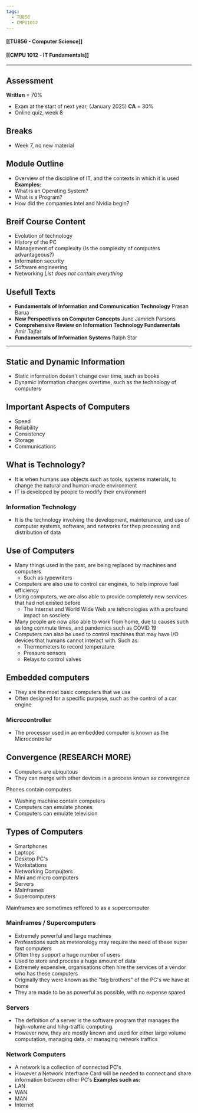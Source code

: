 ```yaml
---
tags:
  - TU856
  - CMPU1012
---
```

#### [[TU856 - Computer Science]]
#### [[CMPU 1012 - IT Fundamentals]]

---

## Assessment
**Written** = 70%
- Exam at the start of next year, (January 2025)
**CA** = 30%
- Online quiz, week 8

## Breaks
- Week 7, no new material
## Module Outline
- Overview of the discipline of IT, and the contexts in which it is used
**Examples:**
- What is an Operating System?
- What is a Program?
- How did the companies Intel and Nvidia begin?

## Breif Course Content
- Evolution of technology
- History of the PC
- Management of complexity (Is the complexity of computers advantageous?)
- Information security
- Software engineering
- Networking
*List does not contain everything*

## Usefull Texts
- **Fundamentals of Information and Communication Technology**
  Prasan Barua
- **New Perspectives on Computer Concepts**
  June Jamrich Parsons
- **Comprehensive Review on Information Technology Fundamentals**
  Amir Tajfar
- **Fundamentals of Information Systems**
  Ralph Star

---
## Static and Dynamic Information
- Static information doesn't change over time, such as books
- Dynamic information changes overtime, such as the technology of computers 

## Important Aspects of Computers
- Speed
- Reliability
- Consistency
- Storage
- Communications

## What is Technology?
- It is when humans use objects such as tools, systems materials, to change the natural and human-made environment
- IT is developed by people to modify their environment

### Information Technology
- It is the technology involving the development, maintenance, and use of computer systems, software, and networks for thep processing and distribution of data

## Use of Computers
- Many things used in the past, are being replaced by machines and computers
  - Such as typewriters
- Computers are also use to control car engines, to help improve fuel efficiency
- Using computers, we are also able to provide completely new services that had not existed before
	- The Internet and World Wide Web are tehcnologies with a profound impact on sosciety
- Many people are now also able to work from home, due to causes such as long commute times, and pandemics such as COVID 19
- Computers can also be used to control machines that may have I/O devices that humans cannot interact with. Such as:
	- Thermometers to record temperature
	- Pressure sensors
	- Relays to control valves

## Embedded computers
- They are the most basic computers that we use
- Often designed for a specific purpose, such as the control of a car engine
### Microcontroller
- The processor used in an embedded computer is known as the Microcontroller

## Convergence (RESEARCH MORE)
- Computers are ubiquitous
- They can merge with other devices in a process known as convergence

Phones contain computers
- Washing machine contain computers
- Computers can emulate phones
- Computers can emulate television

## Types of Computers
- Smartphones
- Laptops
- Desktop PC's
- Workstations
- Networking Compujters
- Mini and micro computers
- Servers     
- Mainframes
- Supercomputers

Mainframes are sometimes reffered to as a supercomputer

### Mainframes / Supercomputers
- Extremely powerful and large machines
- Professtions such as meteorology may require the need of these super fast computers
- Often they support a huge number of users
- Used to store and process a huge amount of data
- Extremely expensive, organisations often hire the services of a vendor who has these computers
- Originally they were known as the "big brothers" of the PC's we have at home
- They are made to be as powerful as possible, with no expense spared

### Servers
- The definition of a server is the software program that manages the high-volume and hihg-traffic computing.
- However now, they are mostly known and used for either large volume computation, managing data, or managing network traffics
### Network Computers
- A network is a collection of connected PC's
- However a Network Interfrace Card will be needed to connect and share information between other PC's
**Examples such as:**
- LAN
- WAN
- MAN
- Internet


